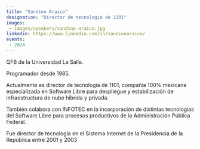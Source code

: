 ```yaml
---
title: "Sandino Araico"
designation: "Director de tecnología de 1101"
images:
 - images/speakers/sandino-araico.jpg
linkedin: https://www.linkedin.com/in/sandinoaraico/
events:
 - 2024
---
```


QFB de la Universidad La Salle.
 
Programador desde 1985.
 
Actualmente es director de tecnología de 1101, compañía 100% mexicana especializada en Software Libre para despliegue y estabilización de infraestructura de nube híbrida y privada.
 
También colabora con INFOTEC en la incorporación de distintas tecnologías del Software Libre para procesos productivos de la Administración Pública Federal.
 
Fue director de tecnología en el Sistema Internet de la Presidencia de la República entre 2001 y 2003